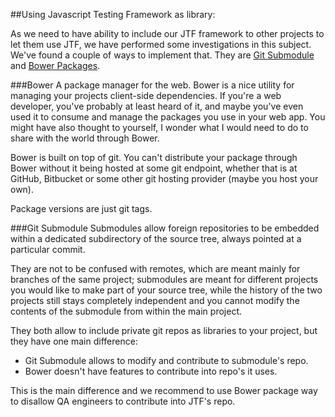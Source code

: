 ##Using Javascript Testing Framework as library:

As we need to have ability to include our JTF framework to other projects to let them use JTF, we have performed some investigations in this subject. We've found a couple of ways to implement that. They are [Git Submodule](http://git-scm.com/docs/git-submodule) and [Bower Packages](http://bob.yexley.net/creating-and-maintaining-your-own-bower-package/).

###Bower
A package manager for the web. Bower is a nice utility for managing your projects client-side dependencies. If you're a web developer, you've probably at least heard of it, and maybe you've even used it to consume and manage the packages you use in your web app. You might have also thought to yourself, I wonder what I would need to do to share <that awesome little client library of yours> with the world through Bower. 
        
Bower is built on top of git. You can't distribute your package through Bower without it being hosted at some git endpoint, whether that is at GitHub, Bitbucket or some other git hosting provider (maybe you host your own).

Package versions are just git tags.
        
###Git Submodule
Submodules allow foreign repositories to be embedded within a dedicated subdirectory of the source tree, always pointed at a particular commit.
        
They are not to be confused with remotes, which are meant mainly for branches of the same project; submodules are meant for different projects you would like to make part of your source tree, while the history of the two projects still stays completely independent and you cannot modify the contents of the submodule from within the main project. 

They both allow to include private git repos as libraries to your project, but they have one main difference:

* Git Submodule allows to modify and contribute to submodule's repo.
* Bower doesn't have features to contribute into repo's it uses.

This is the main difference and we recommend to use Bower package way to disallow QA engineers to contribute into JTF's repo.
